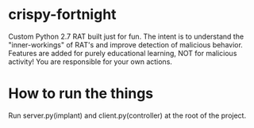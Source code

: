 # crispy-fortnight
Custom Python 2.7 RAT built just for fun. The intent is to understand the "inner-workings" of RAT's and improve detection of malicious behavior. Features are added for purely educational learning, NOT for malicious activity! You are responsible for your own actions. 

# How to run the things
Run server.py(implant) and client.py(controller) at the root of the project.
